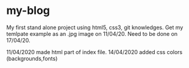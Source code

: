 # my-blog

My first stand alone project using html5, css3, git knowledges. Get my temlpate example as an .jpg image on 11/04/20. Need to be done on 17/04/20.

11/04/2020 made html part of index file.
14/04/2020 added css colors (backgrounds,fonts)
